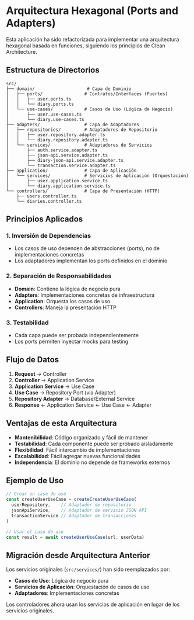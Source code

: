 # Arquitectura Hexagonal (Ports and Adapters)

Esta aplicación ha sido refactorizada para implementar una arquitectura hexagonal basada en funciones, siguiendo los principios de Clean Architecture.

## Estructura de Directorios

```
src/
├── domain/                    # Capa de Dominio
│   ├── ports/                # Contratos/Interfaces (Puertos)
│   │   ├── user.ports.ts
│   │   └── diary.ports.ts
│   └── use-cases/            # Casos de Uso (Lógica de Negocio)
│       ├── user.use-cases.ts
│       └── diary.use-cases.ts
├── adapters/                 # Capa de Adaptadores
│   ├── repositories/         # Adaptadores de Repositorio
│   │   ├── user.repository.adapter.ts
│   │   └── diary.repository.adapter.ts
│   └── services/             # Adaptadores de Servicios
│       ├── auth.service.adapter.ts
│       ├── json-api.service.adapter.ts
│       ├── diary-json-api.service.adapter.ts
│       └── transaction.service.adapter.ts
├── application/              # Capa de Aplicación
│   └── services/             # Servicios de Aplicación (Orquestación)
│       ├── user.application.service.ts
│       └── diary.application.service.ts
└── controllers/              # Capa de Presentación (HTTP)
    ├── users.controller.ts
    └── diaries.controller.ts
```

## Principios Aplicados

### 1. Inversión de Dependencias
- Los casos de uso dependen de abstracciones (ports), no de implementaciones concretas
- Los adaptadores implementan los ports definidos en el dominio

### 2. Separación de Responsabilidades
- **Domain**: Contiene la lógica de negocio pura
- **Adapters**: Implementaciones concretas de infraestructura
- **Application**: Orquesta los casos de uso
- **Controllers**: Maneja la presentación HTTP

### 3. Testabilidad
- Cada capa puede ser probada independientemente
- Los ports permiten inyectar mocks para testing

## Flujo de Datos

1. **Request** → Controller
2. **Controller** → Application Service
3. **Application Service** → Use Case
4. **Use Case** → Repository Port (via Adapter)
5. **Repository Adapter** → Database/External Service
6. **Response** ← Application Service ← Use Case ← Adapter

## Ventajas de esta Arquitectura

- **Mantenibilidad**: Código organizado y fácil de mantener
- **Testabilidad**: Cada componente puede ser probado aisladamente
- **Flexibilidad**: Fácil intercambio de implementaciones
- **Escalabilidad**: Fácil agregar nuevas funcionalidades
- **Independencia**: El dominio no depende de frameworks externos

## Ejemplo de Uso

```typescript
// Crear un caso de uso
const createUserUseCase = createCreateUserUseCase(
  userRepository,    // Adaptador de repositorio
  jsonApiService,    // Adaptador de servicio JSON API
  transactionService // Adaptador de transacciones
)

// Usar el caso de uso
const result = await createUserUseCase(url, userData)
```

## Migración desde Arquitectura Anterior

Los servicios originales (`src/services/`) han sido reemplazados por:
- **Casos de Uso**: Lógica de negocio pura
- **Servicios de Aplicación**: Orquestación de casos de uso
- **Adaptadores**: Implementaciones concretas

Los controladores ahora usan los servicios de aplicación en lugar de los servicios originales.

